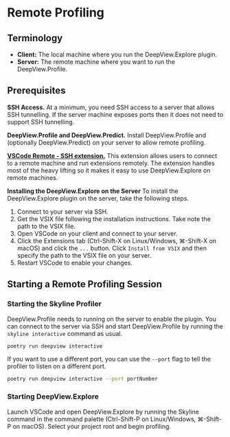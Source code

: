 # Remote Profiling

## Terminology
- **Client:** The local machine where you run the DeepView.Explore plugin.
- **Server:** The remote machine where you want to run the DeepView.Profile.

## Prerequisites
**SSH Access.**
At a minimum, you need SSH access to a server that allows SSH tunnelling. If the server machine exposes ports then it does not need to support SSH tunnelling.

**DeepView.Profile and DeepView.Predict.**
Install DeepView.Profile and (optionally DeepView.Predict) on your server to allow remote profiling.

**[VSCode Remote - SSH extension.](https://code.visualstudio.com/docs/remote/ssh)**
This extension allows users to connect to a remote machine and run extensions remotely. The extension handles most of the heavy lifting so it makes it easy to use DeepView.Explore on remote machines.

**Installing the DeepView.Explore on the Server**
To install the DeepView.Explore plugin on the server, take the following steps.
1. Connect to your server via SSH.
2. Get the VSIX file following the installation instructions. Take note the path to the VSIX file.
2. Open VSCode on your client and connect to your server.
3. Click the Extensions tab (Ctrl-Shift-X on Linux/Windows, ⌘-Shift-X on macOS) and click the `...` button. Click `Install from VSIX` and then specify the path to the VSIX file on your server.
4. Restart VSCode to enable your changes.

## Starting a Remote Profiling Session

### Starting the Skyline Profiler
DeepView.Profile needs to running on the server to enable the plugin. You can connect to the server via SSH and start DeepView.Profile by running the `skyline interactive` command as usual.

```zsh
poetry run deepview interactive
```

If you want to use a different port, you can use the `--port` flag to tell the profiler to listen on a different port.

```zsh
poetry run deepview interactive --port portNumber
```

### Starting DeepView.Explore
Launch VSCode and open DeepView.Explore by running the Skyline command in the command palette (Ctrl-Shift-P on Linux/Windows, ⌘-Shift-P on macOS). Select your project root and begin profiling.
